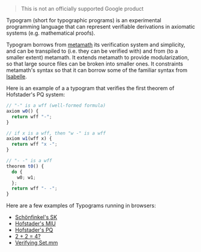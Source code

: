> This is not an officially supported Google product

Typogram (short for typographic programs) is an experimental programming language that can represent verifiable derivations in axiomatic systems (e.g. mathematical proofs). 

Typogram borrows from [metamath](https://metamath.org) its verification system and simplicity, and can be transpiled to (i.e. they can be verified with) and from (to a smaller extent) metamath. It extends metamath to provide modularization, so that large source files can be broken into smaller ones. It constraints metamath's syntax so that it can borrow some of the familiar syntax from [Isabelle](https://en.wikipedia.org/wiki/Isabelle_(proof_assistant)).

Here is an example of a a typogram that verifies the first theorem of Hofstader's PQ system:

```js
// "-" is a wff (well-formed formula)
axiom w0() {
  return wff "-";
}

// if x is a wff, then "w -" is a wff
axiom w1(wff x) {
  return wff "x -";
}

// "- -" is a wff
theorem t0() {
  do {
    w0;	w1;
  };
  return wff "- -";
}
```

Here are a few examples of Typograms running in browsers:

- [Schönfinkel's SK](https://code.sgo.to/2023/03/23/sk.html)
- [Hofstader's MIU](https://code.sgo.to/2022/04/12/hofstadter-miu.html)
- [Hofstader's PQ](https://code.sgo.to/2022/04/13/hofstadter-pq.html)
- [2 + 2 = 4?](https://code.sgo.to/2022/11/26/2p2e4.html)
- [Verifying Set.mm](https://code.sgo.to/2022/11/26/set.mm.html)


